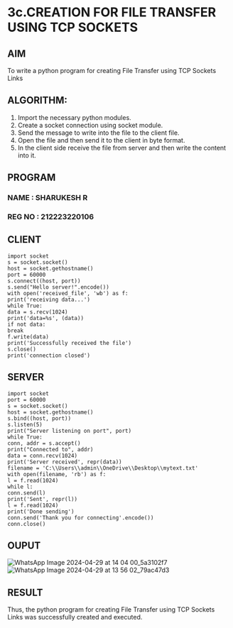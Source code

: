 # 3c.CREATION FOR FILE TRANSFER USING TCP SOCKETS
## AIM
To write a python program for creating File Transfer using TCP Sockets Links
## ALGORITHM:
1. Import the necessary python modules.
2. Create a socket connection using socket module.
3. Send the message to write into the file to the client file.
4. Open the file and then send it to the client in byte format.
5. In the client side receive the file from server and then write the content into it.
## PROGRAM
### NAME : SHARUKESH R
### REG NO : 212223220106

## CLIENT
```
import socket
s = socket.socket()
host = socket.gethostname()
port = 60000
s.connect((host, port))
s.send("Hello server!".encode())
with open('received_file', 'wb') as f:
print('receiving data...')
while True:
data = s.recv(1024)
print('data=%s', (data))
if not data:
break
f.write(data)
print('Successfully received the file')
s.close()
print('connection closed')
```
## SERVER
```
import socket
port = 60000
s = socket.socket()
host = socket.gethostname()
s.bind((host, port))
s.listen(5)
print("Server listening on port", port)
while True:
conn, addr = s.accept()
print("Connected to", addr)
data = conn.recv(1024)
print('Server received', repr(data))
filename = 'C:\\Users\\admin\\OneDrive\\Desktop\\mytext.txt'
with open(filename, 'rb') as f:
l = f.read(1024)
while l:
conn.send(l)
print('Sent', repr(l))
l = f.read(1024)
print('Done sending')
conn.send('Thank you for connecting'.encode())
conn.close()
```
## OUPUT
![WhatsApp Image 2024-04-29 at 14 04 00_5a3102f7](https://github.com/DEVAABISHEK/3c.FILE_TRANSFER_USING_TCP_SOCKETS/assets/150319305/7b21c0c3-ce74-4a22-bd81-1f25a54fb20b)
![WhatsApp Image 2024-04-29 at 13 56 02_79ac47d3](https://github.com/DEVAABISHEK/3c.FILE_TRANSFER_USING_TCP_SOCKETS/assets/150319305/36a9abd4-ce39-49a5-b66b-6d6088505e2c)
## RESULT
Thus, the python program for creating File Transfer using TCP Sockets Links was 
successfully created and executed.
